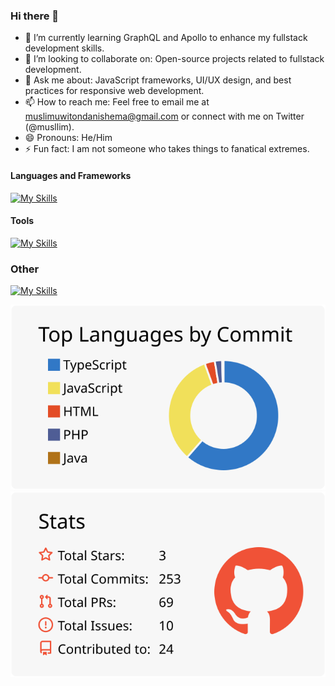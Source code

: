 ### Hi there 👋

<!-- - 🔭 I’m currently working on Hotel Product Management System.-->
- 🌱 I’m currently learning GraphQL and Apollo to enhance my fullstack development skills.
- 👯 I’m looking to collaborate on: Open-source projects related to fullstack development.
- 💬 Ask me about: JavaScript frameworks, UI/UX design, and best practices for responsive web development.
- 📫 How to reach me: Feel free to email me at muslimuwitondanishema@gmail.com or connect with me on Twitter (@musllim).
- 😄 Pronouns: He/Him
- ⚡ Fun fact: I am not someone who takes things to fanatical extremes.

#### Languages and Frameworks

[![My Skills](https://skillicons.dev/icons?i=html,css,tailwind,bootstrap,sass,js,typescript,react,redux,nodejs,expressjs,graphql)](https://skillicons.dev)


#### Tools

[![My Skills](https://skillicons.dev/icons?i=figma,xd,ai,vscode,git,github,linux,docker,firebase,jest,md,netlify,postman,prisma)](https://skillicons.dev)

### Other 

[![My Skills](https://skillicons.dev/icons?i=mysql,postgres,mongodb,github)](https://skillicons.dev)

[![](https://raw.githubusercontent.com/musllim/musllim/main/profile-summary-card-output/swift/2-most-commit-language.svg)](https://github.com/vn7n24fzkq/github-profile-summary-cards)[![](https://raw.githubusercontent.com/musllim/musllim/main/profile-summary-card-output/swift/3-stats.svg)](https://github.com/vn7n24fzkq/github-profile-summary-cards) 

<!--START_SECTION:waka-->
<!--END_SECTION:waka-->
